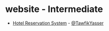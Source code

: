 # website - Intermediate
  - [Hotel Reservation System](https://github.com/TawfikYasser/Hotel-Reservation-System) - [@TawfikYasser](https://github.com/TawfikYasser)